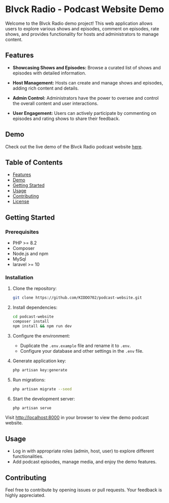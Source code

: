 # Blvck Radio - Podcast Website Demo

Welcome to the Blvck Radio demo project! This web application allows users to explore various shows and episodes, comment on episodes, rate shows, and provides functionality for hosts and administrators to manage content.

## Features

- **Showcasing Shows and Episodes:** Browse a curated list of shows and episodes with detailed information.

- **Host Management:** Hosts can create and manage shows and episodes, adding rich content and details.

- **Admin Control:** Administrators have the power to oversee and control the overall content and user interactions.

- **User Engagement:** Users can actively participate by commenting on episodes and rating shows to share their feedback.

## Demo

Check out the live demo of the Blvck Radio podcast website [here](#insert-demo-link).

## Table of Contents

- [Features](#features)
- [Demo](#demo)
- [Getting Started](#getting-started)
- [Usage](#usage)
- [Contributing](#contributing)
- [License](#license)

## Getting Started

### Prerequisites

- PHP >= 8.2
- Composer
- Node.js and npm
- MySql
- laravel >= 10 

### Installation

1. Clone the repository:

    ```bash
    git clone https://github.com/KIDDO702/podcast-website.git
    ```

2. Install dependencies:

    ```bash
    cd podcast-website
    composer install
    npm install && npm run dev
    ```

3. Configure the environment:

    - Duplicate the `.env.example` file and rename it to `.env`.
    - Configure your database and other settings in the `.env` file.

4. Generate application key:

    ```bash
    php artisan key:generate
    ```

5. Run migrations:

    ```bash
    php artisan migrate --seed
    ```

6. Start the development server:

    ```bash
    php artisan serve
    ```

Visit [http://localhost:8000](http://localhost:8000) in your browser to view the demo podcast website.

## Usage

- Log in with appropriate roles (admin, host, user) to explore different functionalities.
- Add podcast episodes, manage media, and enjoy the demo features.

## Contributing

Feel free to contribute by opening issues or pull requests. Your feedback is highly appreciated.


